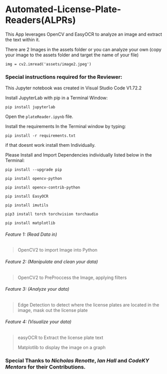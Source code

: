 # Automated-License-Plate-Readers(ALPRs)

This App leverages OpenCV and EasyOCR to analyze an image and extract the text within it.

There are 2 Images in the assets folder or you can analyze your own (copy your image to the assets folder and target the name of your file)

```img = cv2.imread('assets/image2.jpeg')```

### Special instructions required for the Reviewer:

This Jupyter notebook was created in Visual Studio Code V1.72.2

Install JupyterLab with pip in a Terminal Window:

```pip install jupyterlab```

Open the ```plateReader.ipynb``` file.

Install the requirements In the Terminal window by typing: 

```pip install -r requirements.txt```

if that doesnt work install them Individually.

Please Install and Import Dependencies individually listed below in the Terminal:

```pip install --upgrade pip```

```pip install opencv-python```

```pip install opencv-contrib-python```

```pip install EasyOCR```

```pip install imutils```

```pip3 install torch torchvision torchaudio```

```pip install matplotlib```



###### Feature 1: (Read Data in) 

>OpenCV2 to import Image into Python

###### Feature 2: (Manipulate and clean your data) 

>OpenCV2 to PreProccess the Image, applying filters

###### Feature 3: (Analyze your data) 

>Edge Detection to detect where the license plates are located in the image, mask out the license plate

###### Feature 4: (Visualize your data) 

>easyOCR to Extract the license plate text
>
>Matplotlib to display the image on a graph


### Special Thanks to *Nicholas Renotte*, *Ian Hall* and *CodeKY Mentors* for their Contributions.
